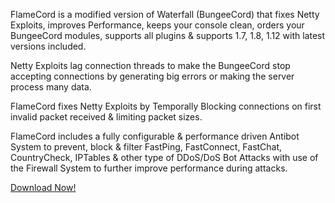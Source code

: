 FlameCord is a modified version of Waterfall  (BungeeCord) that fixes Netty Exploits, improves Performance, keeps your console clean, orders your BungeeCord modules, supports all plugins & supports 1.7, 1.8, 1.12 with latest versions included.  
 
 
Netty Exploits lag connection threads to make the BungeeCord stop accepting connections by generating big errors or making the server process many data.  
 
 
FlameCord fixes Netty Exploits by Temporally Blocking connections on first invalid packet received & limiting packet sizes.  
 
 
FlameCord includes a fully configurable & performance driven Antibot System to prevent, block & filter FastPing, FastConnect, FastChat, CountryCheck, IPTables & other type of DDoS/DoS Bot Attacks with use of the Firewall System to further improve performance during attacks.
 
 
[Download Now!](https://www.mc-market.org/resources/13492/)